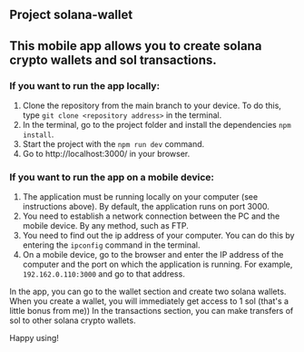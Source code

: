 ## Project solana-wallet

## This mobile app allows you to create solana crypto wallets and sol transactions.

### If you want to run the app locally:

1. Clone the repository from the main branch to your device. To do this, type `git clone <repository address>` in the terminal.
2. In the terminal, go to the project folder and install the dependencies `npm install`.
3. Start the project with the `npm run dev` command.
4. Go to http://localhost:3000/ in your browser.

### If you want to run the app on a mobile device:

1. The application must be running locally on your computer (see instructions above). By default, the application runs on port 3000.
2. You need to establish a network connection between the PC and the mobile device. By any method, such as FTP.
3. You need to find out the ip address of your computer. You can do this by entering the `ipconfig` command in the terminal.
4. On a mobile device, go to the browser and enter the IP address of the computer and the port on which the application is running. For example, `192.162.0.110:3000` and go to that address.

In the app, you can go to the wallet section and create two solana wallets.
When you create a wallet, you will immediately get access to 1 sol (that's a little bonus from me))
In the transactions section, you can make transfers of sol to other solana crypto wallets.

Happy using!
